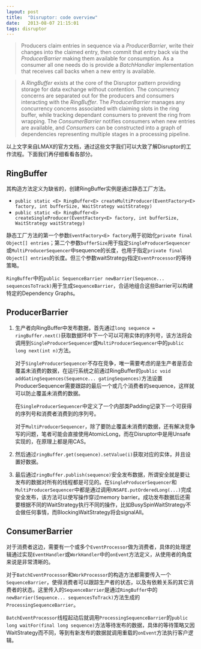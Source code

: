 ```yaml
---
layout: post
title:  "Disruptor: code overview"
date:   2013-08-07 21:15:01
tags: disruptor
---
```


> Producers claim entries in sequence via a *ProducerBarrier*, write their changes into the claimed entry, then commit that entry back via the *ProducerBarrier* making them available for consumption.  As a consumer all one needs do is provide a *BatchHandler* implementation that receives call backs when a new entry is available.

> A *RingBuffer* exists at the core of the Disruptor pattern providing storage for data exchange without contention. The concurrency concerns are separated out for the producers and consumers interacting with the *RingBuffer*. The *ProducerBarrier* manages any concurrency concerns associated with claiming slots in the ring buffer, while tracking dependant consumers to prevent the ring from wrapping. The *ConsumerBarrier* notifies consumers when new entries are available, and *Consumers* can be constructed into a graph of dependencies representing multiple stages in a processing pipeline.

以上文字来自LMAX的官方文档，通过这些文字我们可以大致了解Disruptor的工作流程。下面我们再仔细看看各部分。

## RingBuffer

其构造方法定义为缺省的，创建RingBuffer实例是通过静态工厂方法。

* `public static <E> RingBuffer<E> createMultiProducer(EventFactory<E> factory, int bufferSize, WaitStrategy waitStrategy)`
* `public static <E> RingBuffer<E> createSingleProducer(EventFactory<E> factory, int bufferSize, WaitStrategy waitStrategy)`

静态工厂方法的第一个参数`EventFactory<E> factory`用于初始化`private final Object[] entries`；第二个参数`bufferSize`用于指定`SingleProducerSequencer`或`MultiProducerSequencer`中sequence的长度，也用于指定`private final Object[] entries`的长度。但三个参数waitStrategy指定`EventProcessor`的等待策略。

`RingBuffer`中的`public SequenceBarrier newBarrier(Sequence... sequencesToTrack)`用于生成`SequenceBarrier`，合适地组合这些Barrier可以构建特定的Dependency Graphs。

## ProducerBarrier

1. 生产者向RingBuffer中发布数据，首先通过`long sequence = ringBuffer.next()`获取数据环中下一个可以可用实体的序列号，该方法将会调用到`SingleProducerSequencer`或`MultiProducerSequencer`中的`public long next(int n)`方法。

   对于`SingleProducerSequencer`不存在竞争，唯一需要考虑的是生产者是否会覆盖未消费的数据，在运行系统之前通过RingBuffer的`public void addGatingSequences(Sequence... gatingSequences)`方法设置ProducerSequencer需要跟踪的最后一个或几个消费者的sequence，这样就可以防止覆盖未消费的数据。

   在`SingleProducerSequencer`中定义了一个内部类Padding记录下一个可获得的序列号和消费者消费到的序列号。
   
   对于`MultiProducerSequencer`，除了要防止覆盖未消费的数据，还有解决竞争写的问题，笔者可能会直接使用AtomicLong，而在Disruptor中是用Unsafe实现的，在原理上都是用CAS。
2. 然后通过`ringBuffer.get(sequence).setValue(i)`获取对应的实体，并且设置好数据。
3. 最后通过`ringBuffer.publish(sequence)`安全发布数据，所谓安全就是要让发布的数据对所有的线程都是可见的。在`SingleProducerSequencer`和`MultiProducerSequencer`中都是通过调用`UNSAFE.putOrderedLong(...)`完成安全发布，该方法可以使写操作穿过memory barrier。成功发布数据后还需要根据不同的WaitStrategy执行不同的操作，比如BusySpinWaitStrategy不会做任何事情，而BlockingWaitStrategy将会signalAll。

## ConsumerBarrier

对于消费者这边，需要有一个或多个`EventProcessor`做为消费者，具体的处理逻辑通过实现`EventHandler`或`WorkHandler`中的`onEvent`方法定义，从使用者的角度来说是非常清晰的。

对于`BatchEventProcessor`和`WorkProcessor`的构造方法都需要传入一个`SequenceBarrier`，使得消费者可以跟踪生产者的状态，以及有依赖关系的其它消费者的状态。这里传入的`SequenceBarrier`是通过`RingBuffer`中的`newBarrier(Sequence... sequencesToTrack)`方法生成的`ProcessingSequenceBarrier`。

`BatchEventProcessor`线程起动后就调用`ProcessingSequenceBarrier`的`public long waitFor(final long sequence)`方法等待发布的数据，具体的等待策略又因WaitStrategy而不同，等到有新发布的数据就调用重载的`onEvent`方法执行客户逻辑。

